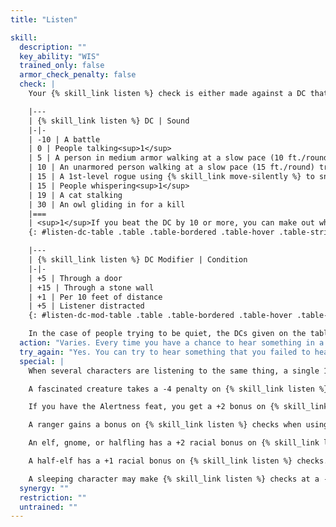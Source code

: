 ```yaml
---
title: "Listen"

skill:
  description: ""
  key_ability: "WIS"
  trained_only: false
  armor_check_penalty: false
  check: |
    Your {% skill_link listen %} check is either made against a DC that reflects how quiet the noise is that you might hear, or it is opposed by your target's {% skill_link move-silently %} check.

    |---
    | {% skill_link listen %} DC | Sound
    |-|-
    | -10 | A battle
    | 0 | People talking<sup>1</sup>
    | 5 | A person in medium armor walking at a slow pace (10 ft./round) trying not to make any noise.
    | 10 | An unarmored person walking at a slow pace (15 ft./round) trying not to make any noise
    | 15 | A 1st-level rogue using {% skill_link move-silently %} to sneak past the listener
    | 15 | People whispering<sup>1</sup>
    | 19 | A cat stalking
    | 30 | An owl gliding in for a kill
    |===
    | <sup>1</sup>If you beat the DC by 10 or more, you can make out what's being said, assuming that you understand the language. |<
    {: #listen-dc-table .table .table-bordered .table-hover .table-striped data-caption="Table: Listen DCs" }

    |---
    | {% skill_link listen %} DC Modifier | Condition
    |-|-
    | +5 | Through a door
    | +15 | Through a stone wall
    | +1 | Per 10 feet of distance
    | +5 | Listener distracted
    {: #listen-dc-mod-table .table .table-bordered .table-hover .table-striped data-caption="Table: Listen DC Modifiers" }

    In the case of people trying to be quiet, the DCs given on the table could be replaced by {% skill_link move-silently %} checks, in which case the indicated DC would be their average check result.
  action: "Varies. Every time you have a chance to hear something in a reactive manner (such as when someone makes a noise or you move into a new area), you can make a {% skill_link listen %} check without using an action. Trying to hear something you failed to hear previously is a move action."
  try_again: "Yes. You can try to hear something that you failed to hear previously with no penalty."
  special: |
    When several characters are listening to the same thing, a single 1d20 roll can be used for all the individuals' {% skill_link listen %} checks.

    A fascinated creature takes a -4 penalty on {% skill_link listen %} checks made as reactions.

    If you have the Alertness feat, you get a +2 bonus on {% skill_link listen %} checks.

    A ranger gains a bonus on {% skill_link listen %} checks when using this skill against a favored enemy.

    An elf, gnome, or halfling has a +2 racial bonus on {% skill_link listen %} checks.

    A half-elf has a +1 racial bonus on {% skill_link listen %} checks.

    A sleeping character may make {% skill_link listen %} checks at a -10 penalty. A successful check awakens the sleeper.
  synergy: ""
  restriction: ""
  untrained: ""
---
```

